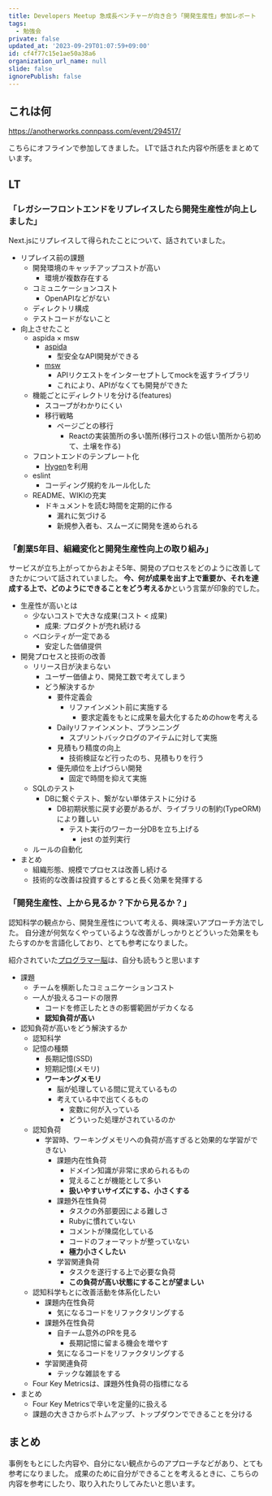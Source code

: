 ```yaml
---
title: Developers Meetup 急成長ベンチャーが向き合う「開発生産性」参加レポート
tags:
  - 勉強会
private: false
updated_at: '2023-09-29T01:07:59+09:00'
id: cf4f77c15e1ae50a38a6
organization_url_name: null
slide: false
ignorePublish: false
---
```


## これは何

https://anotherworks.connpass.com/event/294517/

こちらにオフラインで参加してきました。
LTで話された内容や所感をまとめています。

## LT

### 「レガシーフロントエンドをリプレイスしたら開発生産性が向上しました」

Next.jsにリプレイスして得られたことについて、話されていました。

- リプレイス前の課題
  - 開発環境のキャッチアップコストが高い
    - 環境が複数存在する
  - コミュニケーションコスト
    - OpenAPIなどがない
  - ディレクトリ構成
  - テストコードがないこと
- 向上させたこと
  - aspida × msw
    - [aspida](https://github.com/aspida/aspida)
      - 型安全なAPI開発ができる
    - [msw](https://mswjs.io/)
      - APIリクエストをインターセプトしてmockを返すライブラリ
      - これにより、APIがなくても開発ができた
  - 機能ごとにディレクトリを分ける(features)
    - スコープがわかりにくい
    - 移行戦略
      - ページごとの移行
        - Reactの実装箇所の多い箇所(移行コストの低い箇所から初めて、土壌を作る)
  - フロントエンドのテンプレート化
    - [Hygen](https://www.hygen.io/)を利用
  - eslint
    - コーディング規約をルール化した
  - README、WIKIの充実
    - ドキュメントを読む時間を定期的に作る
      - 漏れに気づける
      - 新規参入者も、スムーズに開発を進められる

### 「創業5年目、組織変化と開発生産性向上の取り組み」

サービスが立ち上がってからおよそ5年、開発のプロセスをどのように改善してきたかについて話されていました。
**今、何が成果を出す上で重要か、それを達成する上で、どのようにできることをどう考えるか**という言葉が印象的でした。

- 生産性が高いとは
  - 少ないコストで大きな成果(コスト < 成果)
    - 成果: プロダクトが売れ続ける
  - ベロシティが一定である
    - 安定した価値提供
- 開発プロセスと技術の改善
  - リリース日が決まらない
    - ユーザー価値より、開発工数で考えてしまう
    - どう解決するか
      - 要件定義会
        - リファインメント前に実施する
          - 要求定義をもとに成果を最大化するためのhowを考える
      - Dailyリファインメント、プランニング
        - スプリントバックログのアイテムに対して実施
      - 見積もり精度の向上
        - 技術検証など行ったのち、見積もりを行う
      - 優先順位を上げづらい開発
        - 固定で時間を抑えて実施
  - SQLのテスト
    - DBに繋ぐテスト、繋がない単体テストに分ける
      - DB初期状態に戻す必要があるが、ライブラリの制約(TypeORM)により難しい
        - テスト実行のワーカー分DBを立ち上げる
          - jest の並列実行
  - ルールの自動化
- まとめ
  - 組織形態、規模でプロセスは改善し続ける
  - 技術的な改善は投資するとすると長く効果を発揮する

### 「開発生産性、上から見るか？下から見るか？」

認知科学の観点から、開発生産性について考える、興味深いアプローチ方法でした。
自分達が何気なくやっているような改善がしっかりとどういった効果をもたらすのかを言語化しており、とても参考になりました。

紹介されていた[プログラマー脳](https://www.amazon.co.jp/%E3%83%97%E3%83%AD%E3%82%B0%E3%83%A9%E3%83%9E%E3%83%BC%E8%84%B3-%EF%BD%9E%E5%84%AA%E3%82%8C%E3%81%9F%E3%83%97%E3%83%AD%E3%82%B0%E3%83%A9%E3%83%9E%E3%83%BC%E3%81%AB%E3%81%AA%E3%82%8B%E3%81%9F%E3%82%81%E3%81%AE%E8%AA%8D%E7%9F%A5%E7%A7%91%E5%AD%A6%E3%81%AB%E5%9F%BA%E3%81%A5%E3%81%8F%E3%82%A2%E3%83%97%E3%83%AD%E3%83%BC%E3%83%81-Felienne-Hermans/dp/4798068535/)は、自分も読もうと思います

- 課題
  - チームを横断したコミュニケーションコスト
  - 一人が扱えるコードの限界
    - コードを修正したときの影響範囲がデカくなる
    - **認知負荷が高い**
- 認知負荷が高いをどう解決するか
  - 認知科学
  - 記憶の種類
    - 長期記憶(SSD)
    - 短期記憶(メモリ)
    - **ワーキングメモリ**
      - 脳が処理している間に覚えているもの
      - 考えている中で出てくるもの
        - 変数に何が入っている
        - どういった処理がされているのか
  - 認知負荷
    - 学習時、ワーキングメモリへの負荷が高すぎると効果的な学習ができない
      - 課題内在性負荷
        - ドメイン知識が非常に求められるもの
        - 覚えることが機能として多い
        - **扱いやすいサイズにする、小さくする**
      - 課題外在性負荷
        - タスクの外部要因による難しさ
        - Rubyに慣れていない
        - コメントが陳腐化している
        - コードのフォーマットが整っていない
        - **極力小さくしたい**
      - 学習関連負荷
        - タスクを遂行する上で必要な負荷
        - **この負荷が高い状態にすることが望ましい**
  - 認知科学もとに改善活動を体系化したい
    - 課題内在性負荷
      - 気になるコードをリファクタリングする
    - 課題外在性負荷
      - 自チーム意外のPRを見る
        - 長期記憶に留まる機会を増やす
      - 気になるコードをリファクタリングする
    - 学習関連負荷
      - テックな雑談をする
  - Four Key Metricsは、課題外性負荷の指標になる
- まとめ
  - Four Key Metricsで辛いを定量的に扱える
  - 課題の大きさからボトムアップ、トップダウンでできることを分ける

## まとめ

事例をもとにした内容や、自分にない観点からのアプローチなどがあり、とても参考になりました。
成果のために自分ができることを考えるときに、こちらの内容を参考にしたり、取り入れたりしてみたいと思います。
